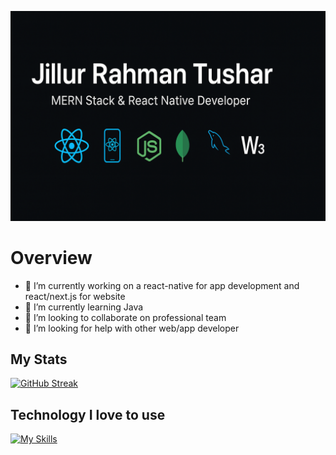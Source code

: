 ![githubProfileBanner](https://github.com/Jillurcf/jillurcf/blob/main/githubBanner.png)


# Overview

- 🔭 I’m currently working on a react-native for app development and react/next.js for website
- 🌱 I’m currently learning Java
- 👯 I’m looking to collaborate on professional team
- 🤔 I’m looking for help with other web/app developer

## My Stats
[![GitHub Streak](https://github-readme-streak-stats.herokuapp.com?user=jillurcf)](https://git.io/streak-stats)

## Technology I love to use
[![My Skills](https://skillicons.dev/icons?i=java,c++,js,ts,react,nodejs,mongodb,html,tailwind,firebase,figma,ai,ps,git,docker)](https://skillicons.dev)
